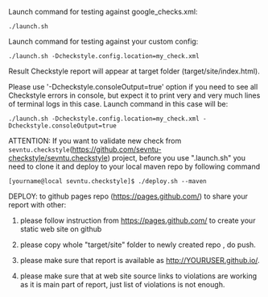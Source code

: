 Launch command for testing against google_checks.xml: 
```
./launch.sh
```

Launch command for testing against your custom config: 
```
./launch.sh -Dcheckstyle.config.location=my_check.xml
```

Result Checkstyle report will appear at target folder (target/site/index.html). 

Please use '-Dcheckstyle.consoleOutput=true' option if you need to see all Checkstyle errors in console, 
but expect it to print very and very much lines of terminal logs in this case. Launch command in this case will be:
```
./launch.sh -Dcheckstyle.config.location=my_check.xml -Dcheckstyle.consoleOutput=true
```

ATTENTION: If you want to validate new check from `sevntu.checkstyle`(https://github.com/sevntu-checkstyle/sevntu.checkstyle) project, 
before you use ".launch.sh" you need to clone it and deploy to your local maven repo by following command
```
[yourname@local sevntu.checkstyle]$ ./deploy.sh --maven
```

DEPLOY: to github pages repo (https://pages.github.com/) to share your report with other:

1) please follow instruction from https://pages.github.com/ to create your static web site on github

2) please copy whole "target/site" folder to newly created repo , do push.

3) please make sure that report is available as http://YOURUSER.github.io/.

4) please make sure that at web site source links to violations are working as it is main part of report, just list of violations is not enough.
